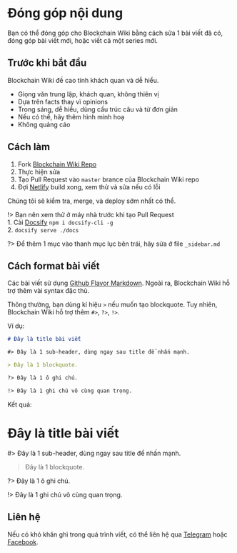 # Đóng góp nội dung

Bạn có thể đóng góp cho Blockchain Wiki bằng cách sửa 1 bài viết đã có, đóng góp bài viết mới, hoặc viết cả một series mới.

## Trước khi bắt đầu

Blockchain Wiki đề cao tính khách quan và dễ hiểu.

- Giọng văn trung lập, khách quan, không thiên vị
- Dựa trên facts thay vì opinions
- Trong sáng, dễ hiểu, dùng cấu trúc câu và từ đơn giản
- Nếu có thể, hãy thêm hình minh hoạ
- Không quảng cáo

## Cách làm

1. Fork [Blockchain Wiki Repo](https://github.com/TradaTech/wiki)
2. Thực hiện sửa
3. Tạo Pull Request vào `master` brance của Blockchain Wiki repo
4. Đợi [Netlify](https://www.netlify.com) build xong, xem thử và sửa nếu có lỗi

Chúng tôi sẽ kiểm tra, merge, và deploy sớm nhất có thể.

!> Bạn nên xem thử ở máy nhà trước khi tạo Pull Request<br>1. Cài [Docsify](https://docsify.js.org/) `npm i docsify-cli -g`<br>2. `docsify serve ./docs`

?> Để thêm 1 mục vào thanh mục lục bên trái, hãy sửa ở file `_sidebar.md`

## Cách format bài viết

Các bài viết sử dụng [Github Flavor Markdown](https://github.github.com/gfm/). Ngoài ra, Blockchain Wiki hỗ trợ thêm vài syntax đặc thù.

Thông thường, bạn dùng kí hiệu `>` nếu muốn tạo blockquote. Tuy nhiên, Blockchain Wiki hỗ trợ thêm `#>`, `?>`, `!>`.

Ví dụ:

```markdown
# Đây là title bài viết

#> Đây là 1 sub-header, dùng ngay sau title để nhấn mạnh.

> Đây là 1 blockquote.

?> Đây là 1 ô ghi chú.

!> Đây là 1 ghi chú vô cùng quan trọng.
```

Kết quả:

# Đây là title bài viết

#> Đây là 1 sub-header, dùng ngay sau title để nhấn mạnh.

> Đây là 1 blockquote.

?> Đây là 1 ô ghi chú.

!> Đây là 1 ghi chú vô cùng quan trọng.

## Liên hệ

Nếu có khó khăn ghì trong quá trình viết, có thể liên hệ qua [Telegram](https://t.me/tradatech) hoặc [Facebook](https://facebook.com/tradatech).
